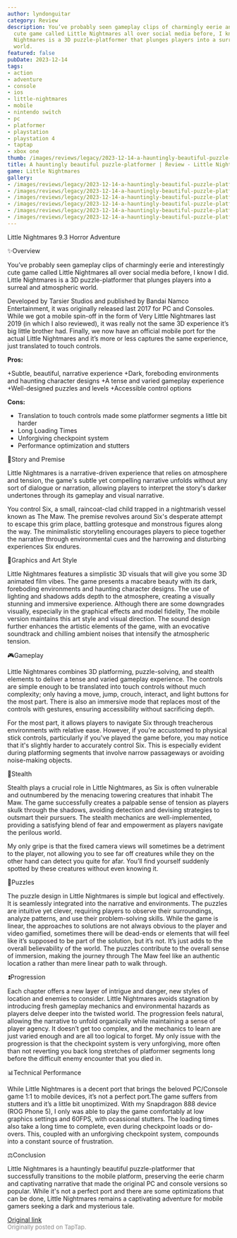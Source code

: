 ```yaml
---
author: lyndonguitar
category: Review
description: You’ve probably seen gameplay clips of charmingly eerie and interestingly
  cute game called Little Nightmares all over social media before, I know I did. Little
  Nightmares is a 3D puzzle-platformer that plunges players into a surreal and atmospheric
  world.
featured: false
pubDate: 2023-12-14
tags:
- action
- adventure
- console
- ios
- little-nightmares
- mobile
- nintendo switch
- pc
- platformer
- playstation
- playstation 4
- taptap
- xbox one
thumb: /images/reviews/legacy/2023-12-14-a-hauntingly-beautiful-puzzle-platformer--review---little-nightmares-0.avif
title: A hauntingly beautiful puzzle-platformer | Review - Little Nightmares
game: Little Nightmares
gallery:
- /images/reviews/legacy/2023-12-14-a-hauntingly-beautiful-puzzle-platformer--review---little-nightmares-0.avif
- /images/reviews/legacy/2023-12-14-a-hauntingly-beautiful-puzzle-platformer--review---little-nightmares-1.avif
- /images/reviews/legacy/2023-12-14-a-hauntingly-beautiful-puzzle-platformer--review---little-nightmares-2.avif
- /images/reviews/legacy/2023-12-14-a-hauntingly-beautiful-puzzle-platformer--review---little-nightmares-3.avif
- /images/reviews/legacy/2023-12-14-a-hauntingly-beautiful-puzzle-platformer--review---little-nightmares-4.avif
- /images/reviews/legacy/2023-12-14-a-hauntingly-beautiful-puzzle-platformer--review---little-nightmares-5.avif
---
```

Little Nightmares
9.3
Horror
Adventure

✨Overview

You’ve probably seen gameplay clips of charmingly eerie and interestingly cute game called Little Nightmares all over social media before, I know I did. Little Nightmares is a 3D puzzle-platformer that plunges players into a surreal and atmospheric world.

Developed by Tarsier Studios and published by Bandai Namco Entertainment, it was originally released last 2017 for PC and Consoles. While we got a mobile spin-off in the form of Very Little Nightmares last 2019 (in which I also reviewed), it was really not the same 3D experience it’s big little brother had. Finally, we now have an official mobile port for the actual Little Nightmares and it’s more or less captures the same experience, just translated to touch controls.


**Pros:**


+Subtle, beautiful, narrative experience
+Dark, foreboding environments and haunting character designs
+A tense and varied gameplay experience
+Well-designed puzzles and levels
+Accessible control options


**Cons:**
- Translation to touch controls made some platformer segments a little bit harder
- Long Loading Times
- Unforgiving checkpoint system
- Performance optimization and stutters


📖Story and Premise

Little Nightmares is a narrative-driven experience that relies on atmosphere and tension, the game's subtle yet compelling narrative unfolds without any sort of dialogue or narration, allowing players to interpret the story's darker undertones through its gameplay and visual narrative.

You control Six, a small, raincoat-clad child trapped in a nightmarish vessel known as The Maw. The premise revolves around Six's desperate attempt to escape this grim place, battling grotesque and monstrous figures along the way. The minimalistic storytelling encourages players to piece together the narrative through environmental cues and the harrowing and disturbing experiences Six endures.

🎨Graphics and Art Style

Little Nightmares features a simplistic 3D visuals that will give you some 3D animated film vibes. The game presents a macabre beauty with its dark, foreboding environments and haunting character designs. The use of lighting and shadows adds depth to the atmosphere, creating a visually stunning and immersive experience. Although there are some downgrades visually, especially in the graphical effects and model fidelity, The mobile version maintains this art style and visual direction. The sound design further enhances the artistic elements of the game, with an evocative soundtrack and chilling ambient noises that intensify the atmospheric tension.

🎮Gameplay

Little Nightmares combines 3D platforming, puzzle-solving, and stealth elements to deliver a tense and varied gameplay experience. The controls are simple enough to be translated into touch controls without much complexity; only having a move, jump, crouch, interact, and light buttons for the most part. There is also an immersive mode that replaces most of the controls with gestures, ensuring accessibility without sacrificing depth.

For the most part, it allows players to navigate Six through treacherous environments with relative ease. However, if you're accustomed to physical stick controls, particularly if you've played the game before, you may notice that it's slightly harder to accurately control Six. This is especially evident during platforming segments that involve narrow passageways or avoiding noise-making objects.

🥷Stealth

Stealth plays a crucial role in Little Nightmares, as Six is often vulnerable and outnumbered by the menacing towering creatures that inhabit The Maw. The game successfully creates a palpable sense of tension as players skulk through the shadows, avoiding detection and devising strategies to outsmart their pursuers. The stealth mechanics are well-implemented, providing a satisfying blend of fear and empowerment as players navigate the perilous world.

My only gripe is that the fixed camera views will sometimes be a detriment to the player, not allowing you to see far off creatures while they on the other hand can detect you quite for afar. You’ll find yourself suddenly spotted by these creatures without even knowing it.

🧩Puzzles

The puzzle design in Little Nightmares is simple but logical and effectively. It is seamlessly integrated into the narrative and environments. The puzzles are intuitive yet clever, requiring players to observe their surroundings, analyze patterns, and use their problem-solving skills. While the game is linear, the approaches to solutions are not always obvious to the player and video gamified, sometimes there will be dead-ends or elements that will feel like it’s supposed to be part of the solution, but it’s not. It’s just adds to the overall believability of the world. The puzzles contribute to the overall sense of immersion, making the journey through The Maw feel like an authentic location a rather than mere linear path to walk through.

⏫Progression

Each chapter offers a new layer of intrigue and danger, new styles of location and enemies to consider. Little Nightmares avoids stagnation by introducing fresh gameplay mechanics and environmental hazards as players delve deeper into the twisted world. The progression feels natural, allowing the narrative to unfold organically while maintaining a sense of player agency. It doesn’t get too complex, and the mechanics to learn are just varied enough and are all too logical to forget. My only issue with the progression is that the checkpoint system is very unforgiving, more often than not reverting you back long stretches of platformer segments long before the difficult enemy encounter that you died in.

📊Technical Performance

While Little Nightmares is a decent port that brings the beloved PC/Console game 1:1 to mobile devices, it’s not a perfect port.The game suffers from stutters and it’s a little bit unoptimized. With my Snapdragon 888 device (ROG Phone 5), I only was able to play the game comfortably at low graphics settings and 60FPS, with ocassional stutters. The loading times also take a long time to complete, even during checkpoint loads or do-overs. This, coupled with an unforgiving checkpoint system, compounds into a constant source of frustration.

⚖️Conclusion

Little Nightmares is a hauntingly beautiful puzzle-platformer that successfully transitions to the mobile platform, preserving the eerie charm and captivating narrative that made the original PC and console versions so popular. While it's not a perfect port and there are some optimizations that can be done, Little Nightmares remains a captivating adventure for mobile gamers seeking a dark and mysterious tale.

[Original link](https://www.taptap.io/post/6660826)<br><span style="font-size: 0.95em; color: #888;">Originally posted on TapTap.</span>